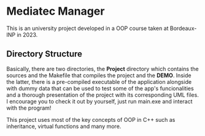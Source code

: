 # Mediatec Manager 

This is an university project developed in a OOP course taken at Bordeaux-INP in 2023. 

## Directory  Structure

Basically, there are two directories, the **Project** directory  which contains the sources and the Makefile that compiles the project and the **DEMO**. Inside the latter, there is a pre-compiled executable of the application alongside with dummy data that can be used to test some of the app's funcionalities and a thorough presentation of the project with its corresponding UML files. I encourage you to check it out by yourself, just run main.exe and interact with the program!

This project uses most of the key concepts of OOP in C++ such as inheritance, virtual functions and many more.